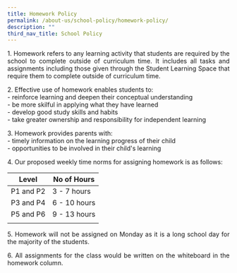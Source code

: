 ```yaml
---
title: Homework Policy
permalink: /about-us/school-policy/homework-policy/
description: ""
third_nav_title: School Policy
---
```

<p style="text-align: justify;">1.  Homework refers to any learning activity that students are required by the school to complete outside of curriculum time. It includes all tasks and assignments including those given through the Student Learning Space that require them to complete outside of curriculum time.  
      
    
<p style="text-align: justify;">2.  Effective use of homework enables students to:  <br>
    - reinforce learning and deepen their conceptual understanding  <br>
    - be more skilful in applying what they have learned  <br>
    - develop good study skills and habits  <br>
    - take greater ownership and responsibility for independent learning  <br>
      
    
<p style="text-align: justify;">3.  Homework provides parents with:<br>  
    - timely information on the learning progress of their child  <br>
    - opportunities to be involved in their child's learning  
      
    
<p style="text-align: justify;">4.  Our proposed weekly time norms for assigning homework is as follows:

| Level | No of Hours |
|---|---|
| P1 and P2 | 3 - 7 hours |
|  P3 and P4  | 6 - 10 hours |
| P5 and P6 | 9 - 13 hours |
| | |

<p style="text-align: justify;">5.  Homework will not be assigned on Monday as it is a long school day for the majority of the students.  
      
    
<p style="text-align: justify;">6.  All assignments for the class would be written on the whiteboard in the homework column.